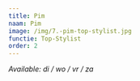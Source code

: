 ```yaml
---
title: Pim
naam: Pim
image: /img/7.-pim-top-stylist.jpg
functie: Top-Stylist
order: 2
---
```


*Available: di / wo / vr / za*